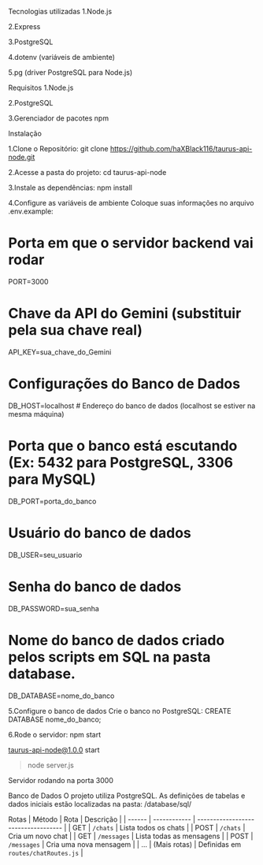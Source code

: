 Tecnologias utilizadas
1.Node.js

2.Express

3.PostgreSQL

4.dotenv (variáveis de ambiente)

5.pg (driver PostgreSQL para Node.js)

Requisitos
1.Node.js

2.PostgreSQL

3.Gerenciador de pacotes npm 

Instalação

1.Clone o Repositório: git clone https://github.com/haXBlack116/taurus-api-node.git

2.Acesse a pasta do projeto: cd taurus-api-node

3.Instale as dependências: npm install

4.Configure as variáveis de ambiente
Coloque suas informações no arquivo .env.example: 

# Porta em que o servidor backend vai rodar
PORT=3000

# Chave da API do Gemini (substituir pela sua chave real)
API_KEY=sua_chave_do_Gemini

# Configurações do Banco de Dados
DB_HOST=localhost         # Endereço do banco de dados (localhost se estiver na mesma máquina)

# Porta que o banco está escutando (Ex: 5432 para PostgreSQL, 3306 para MySQL)
DB_PORT=porta_do_banco   

# Usuário do banco de dados
DB_USER=seu_usuario       

# Senha do banco de dados
DB_PASSWORD=sua_senha 

# Nome do banco de dados criado pelos scripts em SQL na pasta database.
DB_DATABASE=nome_do_banco      

5.Configure o banco de dados
Crie o banco no PostgreSQL: CREATE DATABASE nome_do_banco;

6.Rode o servidor: npm start

taurus-api-node@1.0.0 start
> node server.js

Servidor rodando na porta 3000

Banco de Dados
O projeto utiliza PostgreSQL. As definições de tabelas e dados iniciais estão localizadas na pasta: /database/sql/

Rotas
| Método | Rota         | Descrição                           |
| ------ | ------------ | ----------------------------------- |
| GET    | `/chats`     | Lista todos os chats                |
| POST   | `/chats`     | Cria um novo chat                   |
| GET    | `/messages`  | Lista todas as mensagens            |
| POST   | `/messages`  | Cria uma nova mensagem              |
| ...    | (Mais rotas) | Definidas em `routes/chatRoutes.js` |


